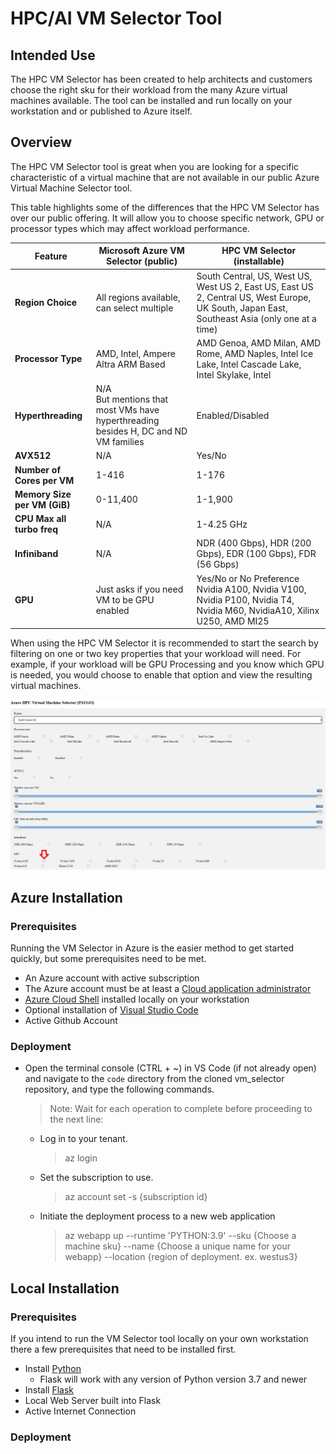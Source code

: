 # HPC/AI VM Selector Tool

## Intended Use

The HPC VM Selector has been created to help architects and customers choose the right sku for their workload from the many Azure virtual machines available.  The tool can be installed and run locally on your workstation and or published to Azure itself.

## Overview

The HPC VM Selector tool is great when you are looking for a specific characteristic of a virtual machine that are not available in our public Azure Virtual Machine Selector tool.

This table highlights some of the differences that the HPC VM Selector has over our public offering. It will allow you to choose specific network, GPU or processor types which may affect workload performance.

|Feature​|Microsoft Azure VM Selector (public)​|HPC VM Selector (installable)​|
|----|---|---|
|**Region Choice**​|All regions available, can select multiple​|South Central, US, West US, West US 2, East US, East US 2, Central US, West Europe, UK South, Japan East, Southeast Asia (only one at a time)​|
|**Processor Type**|AMD, Intel, Ampere Altra ARM Based|AMD Genoa, AMD Milan, AMD Rome, AMD Naples, Intel Ice Lake, Intel Cascade Lake, Intel Skylake, Intel |Broadwell, Intell Haswell, ARM Ampere Altra​|
|**Hyperthreading**|N/A​ <br />But mentions that most VMs have hyperthreading besides H, DC and ND VM families​|Enabled/Disabled|
|**AVX512**​|N/A​|Yes/No​|
|**Number of Cores per VM**​|1-416​|1-176​|
|**Memory Size per VM (GiB)​**|0-11,400​|1-1,900​|
|**CPU Max all turbo freq**​|N/A​|1-4.25 GHz​|
|**Infiniband**​|N/A​|NDR (400 Gbps), HDR (200 Gbps), EDR (100 Gbps), FDR (56 Gbps)​|
|**GPU**​|Just asks if you need VM to be GPU enabled​|Yes/No or No Preference <br />Nvidia A100, Nvidia V100, Nvidia P100, Nvidia T4, Nvidia M60, NvidiaA10, Xilinx U250, AMD MI25​|

When using the HPC VM Selector it is recommended to start the search by filtering on one or two key properties that your workload will need.  For example, if your workload will be GPU Processing and you know which GPU is needed, you would choose to enable that option and view the resulting virtual machines.

![Alt text](../imgs/flask1.png)

## Azure Installation

### Prerequisites

Running the VM Selector in Azure is the easier method to get started quickly, but some prerequisites need to be met.

- An Azure account with active subscription
- The Azure account must be at least a [Cloud application administrator](https://learn.microsoft.com/en-us/azure/active-directory/roles/permissions-reference#cloud-application-administrator)
- [Azure Cloud Shell](https://learn.microsoft.com/en-us/cli/azure/install-azure-cli-windows?tabs=azure-cli) installed locally on your workstation
- Optional installation of [Visual Studio Code](https://code.visualstudio.com/Download)
- Active Github Account

### Deployment

- Open the terminal console (CTRL + ~) in VS Code (if not already open) and navigate to the `code` directory from the cloned vm_selector repository, and type the following commands.
    >Note: Wait for each operation to complete before proceeding to the next line:

    * Log in to your tenant.
      >az login
    * Set the subscription to use.
      >az account set -s {subscription id}
    * Initiate the deployment process to a new web application
      >az webapp up --runtime 'PYTHON:3.9' --sku {Choose a machine sku} --name {Choose a unique name for your webapp} --location {region of deployment. ex. westus3}


## Local Installation

### Prerequisites

If you intend to run the VM Selector tool locally on your own workstation there a few prerequisites that need to be installed first.

- Install [Python](https://www.python.org/downloads/)
  - Flask will work with any version of Python version 3.7 and newer
- Install [Flask](https://flask.palletsprojects.com/en/2.2.x/installation/#install-flask/)
- Local Web Server built into Flask
- Active Internet Connection

### Deployment

